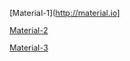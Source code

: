 [Material-1](http://material.io]

[Material-2](http://fontfabric.com)

[Material-3](http://fontawesome.com)

